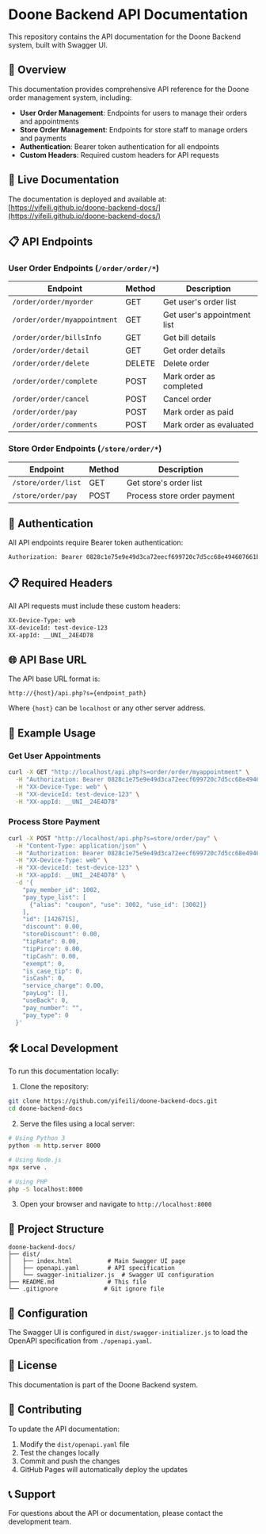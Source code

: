 # Doone Backend API Documentation

This repository contains the API documentation for the Doone Backend system, built with Swagger UI.

## 📖 Overview

This documentation provides comprehensive API reference for the Doone order management system, including:

- **User Order Management**: Endpoints for users to manage their orders and appointments
- **Store Order Management**: Endpoints for store staff to manage orders and payments
- **Authentication**: Bearer token authentication for all endpoints
- **Custom Headers**: Required custom headers for API requests

## 🚀 Live Documentation

The documentation is deployed and available at: [https://yifeili.github.io/doone-backend-docs/](https://yifeili.github.io/doone-backend-docs/)

## 📋 API Endpoints

### User Order Endpoints (`/order/order/*`)

| Endpoint | Method | Description |
|----------|--------|-------------|
| `/order/order/myorder` | GET | Get user's order list |
| `/order/order/myappointment` | GET | Get user's appointment list |
| `/order/order/billsInfo` | GET | Get bill details |
| `/order/order/detail` | GET | Get order details |
| `/order/order/delete` | DELETE | Delete order |
| `/order/order/complete` | POST | Mark order as completed |
| `/order/order/cancel` | POST | Cancel order |
| `/order/order/pay` | POST | Mark order as paid |
| `/order/order/comments` | POST | Mark order as evaluated |

### Store Order Endpoints (`/store/order/*`)

| Endpoint | Method | Description |
|----------|--------|-------------|
| `/store/order/list` | GET | Get store's order list |
| `/store/order/pay` | POST | Process store order payment |

## 🔐 Authentication

All API endpoints require Bearer token authentication:

```bash
Authorization: Bearer 0828c1e75e9e49d3ca72eecf699720c7d5cc68e494607661b6b1542fb74a15a2
```

## 📋 Required Headers

All API requests must include these custom headers:

```bash
XX-Device-Type: web
XX-deviceId: test-device-123
XX-appId: __UNI__24E4D78
```

## 🌐 API Base URL

The API base URL format is:
```
http://{host}/api.php?s={endpoint_path}
```

Where `{host}` can be `localhost` or any other server address.

## 📝 Example Usage

### Get User Appointments
```bash
curl -X GET "http://localhost/api.php?s=order/order/myappointment" \
  -H "Authorization: Bearer 0828c1e75e9e49d3ca72eecf699720c7d5cc68e494607661b6b1542fb74a15a2" \
  -H "XX-Device-Type: web" \
  -H "XX-deviceId: test-device-123" \
  -H "XX-appId: __UNI__24E4D78"
```

### Process Store Payment
```bash
curl -X POST "http://localhost/api.php?s=store/order/pay" \
  -H "Content-Type: application/json" \
  -H "Authorization: Bearer 0828c1e75e9e49d3ca72eecf699720c7d5cc68e494607661b6b1542fb74a15a2" \
  -H "XX-Device-Type: web" \
  -H "XX-deviceId: test-device-123" \
  -H "XX-appId: __UNI__24E4D78" \
  -d '{
    "pay_member_id": 1002,
    "pay_type_list": [
      {"alias": "coupon", "use": 3002, "use_id": [3002]}
    ],
    "id": [1426715],
    "discount": 0.00,
    "storeDiscount": 0.00,
    "tipRate": 0.00,
    "tipPirce": 0.00,
    "tipCash": 0.00,
    "exempt": 0,
    "is_case_tip": 0,
    "isCash": 0,
    "service_charge": 0.00,
    "payLog": [],
    "useBack": 0,
    "pay_number": "",
    "pay_type": 0
  }'
```

## 🛠️ Local Development

To run this documentation locally:

1. Clone the repository:
```bash
git clone https://github.com/yifeili/doone-backend-docs.git
cd doone-backend-docs
```

2. Serve the files using a local server:
```bash
# Using Python 3
python -m http.server 8000

# Using Node.js
npx serve .

# Using PHP
php -S localhost:8000
```

3. Open your browser and navigate to `http://localhost:8000`

## 📁 Project Structure

```
doone-backend-docs/
├── dist/
│   ├── index.html          # Main Swagger UI page
│   ├── openapi.yaml        # API specification
│   └── swagger-initializer.js  # Swagger UI configuration
├── README.md               # This file
└── .gitignore             # Git ignore file
```

## 🔧 Configuration

The Swagger UI is configured in `dist/swagger-initializer.js` to load the OpenAPI specification from `./openapi.yaml`.

## 📄 License

This documentation is part of the Doone Backend system.

## 🤝 Contributing

To update the API documentation:

1. Modify the `dist/openapi.yaml` file
2. Test the changes locally
3. Commit and push the changes
4. GitHub Pages will automatically deploy the updates

## 📞 Support

For questions about the API or documentation, please contact the development team.
